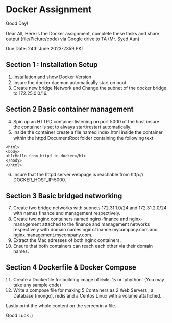 # Docker Assignment

Good Day!

Dear All,
Here is the Docker assignment, complete these tasks and share output (file/Picture/code) via Google drive to TA (Mr. Syed Aun)

Due Date: 24th June 2023-2359 PKT


## Section 1 : Installation Setup 

1. Installation and show Docker Version
2. Insure the docker daemon automatically start on boot. 
3. Create new bridge Network and Change the subnet of the docker bridge to 172.25.0.0/16. 

## Section 2 Basic container management 

4. Spin up an HTTPD container listening on port 5000 of the host insure the container is set to always start/restart automatically. 
5. Inside the container create a file named index.html inside the container within the httpd DocumentRoot folder containing the following text

```
<html>
<body>
<h1>Hello from httpd in docker</h1>
</body>
</html>
```

6. Insure that the httpd server webpage is reachable from http:// DOCKER_HOST_IP:5000. 

## Section 3 Basic bridged networking 

7. Create two bridge networks with subnets 172.31.1.0/24 and 172.31.2.0/24 with names finance and management respectively.
8. Create two nginx containers named nginx-finance and nginx-management attached to the finance and management networks respectively with domain names nginx.finance.mycompany.com and nginx.management.mycompany.com. 
9. Extract the Mac adresses of both nginx containers. 
10. Ensure that both containers can reach each other via their domain names.

## Section 4 Dockerfile & Docker Compose

11. Create a Dockerfile for building image of `Node.Js` or 'phython` (You may take any sample code)
12. Write a compose file for making 5 Containers as 2 Web Servers , a Database (mongo), redis and a Centos Linux with a volume attahched. 


Lastly print the whole content on the screen in a file.

Good Luck :)

